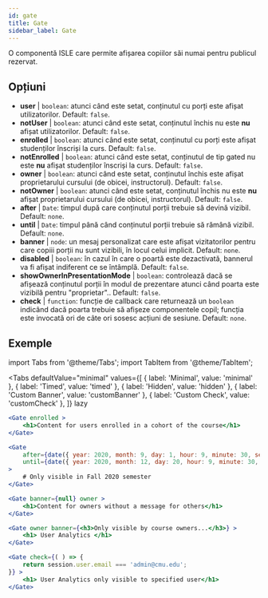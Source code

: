 ```yaml
---
id: gate 
title: Gate
sidebar_label: Gate
---
```


O componentă ISLE care permite afișarea copiilor săi numai pentru publicul rezervat.

## Opțiuni

* __user__ | `boolean`: atunci când este setat, conținutul cu porți este afișat utilizatorilor. Default: `false`.
* __notUser__ | `boolean`: atunci când este setat, conținutul închis nu este **nu** afișat utilizatorilor. Default: `false`.
* __enrolled__ | `boolean`: atunci când este setat, conținutul cu porți este afișat studenților înscriși la curs. Default: `false`.
* __notEnrolled__ | `boolean`: atunci când este setat, conținutul de tip gated nu este **nu** afișat studenților înscriși la curs. Default: `false`.
* __owner__ | `boolean`: atunci când este setat, conținutul închis este afișat proprietarului cursului (de obicei, instructorul). Default: `false`.
* __notOwner__ | `boolean`: atunci când este setat, conținutul închis nu este **nu** afișat proprietarului cursului (de obicei, instructorul). Default: `false`.
* __after__ | `Date`: timpul după care conținutul porții trebuie să devină vizibil. Default: `none`.
* __until__ | `Date`: timpul până când conținutul porții trebuie să rămână vizibil. Default: `none`.
* __banner__ | `node`: un mesaj personalizat care este afișat vizitatorilor pentru care copiii porții nu sunt vizibili, în locul celui implicit. Default: `none`.
* __disabled__ | `boolean`: în cazul în care o poartă este dezactivată, bannerul va fi afișat indiferent ce se întâmplă. Default: `false`.
* __showOwnerInPresentationMode__ | `boolean`: controlează dacă se afișează conținutul porții în modul de prezentare atunci când poarta este vizibilă pentru "proprietar".. Default: `false`.
* __check__ | `function`: funcție de callback care returnează un `boolean` indicând dacă poarta trebuie să afișeze componentele copil; funcția este invocată ori de câte ori sosesc acțiuni de sesiune. Default: `none`.


## Exemple

import Tabs from '@theme/Tabs';
import TabItem from '@theme/TabItem';

<Tabs
    defaultValue="minimal"
    values={[
        { label: 'Minimal', value: 'minimal' },
        { label: 'Timed', value: 'timed' },
        { label: 'Hidden', value: 'hidden' },
        { label: 'Custom Banner', value: 'customBanner' },
        { label: 'Custom Check', value: 'customCheck' },
    ]}
    lazy
>

<TabItem value="minimal">

```jsx live
<Gate enrolled >
    <h1>Content for users enrolled in a cohort of the course</h1>
</Gate>
```

</TabItem>

<TabItem value="timed">

```jsx live
<Gate
    after={date({ year: 2020, month: 9, day: 1, hour: 9, minute: 30, second: 0, utcOffset: 4 })}
    until={date({ year: 2020, month: 12, day: 20, hour: 9, minute: 30, second: 0, utcOffset: 5 })}
>
    # Only visible in Fall 2020 semester
</Gate>
```

</TabItem>

<TabItem value="hidden">

```jsx live
<Gate banner={null} owner >
    <h1>Content for owners without a message for others</h1>
</Gate>
```

</TabItem>

<TabItem value="customBanner">

```jsx live
<Gate owner banner={<h3>Only visible by course owners...</h3>} >
    <h1> User Analytics </h1>
</Gate>
```

</TabItem>

<TabItem value="customCheck">

```jsx live
<Gate check={( ) => {
    return session.user.email === 'admin@cmu.edu';
}} >
    <h1> User Analytics only visible to specified user</h1>
</Gate>
```

</TabItem>

</Tabs>

